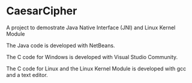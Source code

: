 # CaesarCipher
A project to demostrate Java Native Interface (JNI) and Linux Kernel Module

The Java code is developed with NetBeans.

The C code for Windows is developed with Visual Studio Community.

The C code for Linux and the Linux Kernel Module is developed with gcc and a text editor.

